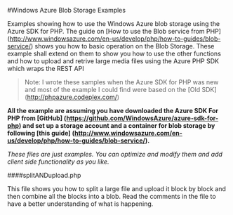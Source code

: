 #Windows Azure Blob Storage Examples

Examples showing how to use the Windows Azure blob storage using the Azure SDK for PHP. The guide on [How to use the Blob service from PHP] (http://www.windowsazure.com/en-us/develop/php/how-to-guides/blob-service/) shows you how to basic operation on the Blob Storage. These example shall extend on them to show you how to use the other functions and how to upload and retrive large media files using the Azure PHP SDK which wraps the REST API

>Note: I wrote these samples when the Azure SDK for PHP was new and most of the example I could find were based on the [Old SDK] (http://phpazure.codeplex.com/)

**All the example are assuming you have downloaded the Azure SDK For PHP from [GitHub] (https://github.com/WindowsAzure/azure-sdk-for-php) and set up a storage account and a container for blob storage by following [this guide] (http://www.windowsazure.com/en-us/develop/php/how-to-guides/blob-service/).**

*These files are just examples. You can optimize and modify them and add client side functionality as you like.*

####splitANDupload.php

This file shows you how to split a large file and upload it block by block and then combine all the blocks into a blob. Read the comments in the file to have a better understanding of what is happening.

